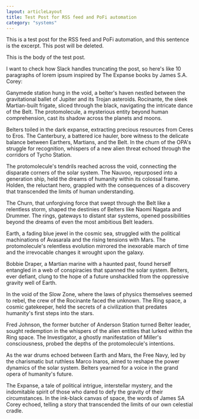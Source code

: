 ```yaml
---
layout: articleLayout
title: Test Post for RSS feed and PoFi automation
category: "systems"
---
```


This is a test post for the RSS feed and PoFi automation, and this sentence is the excerpt. This post will be deleted.

<!-- excerpt -->

This is the body of the test post.

I want to check how Slack handles truncating the post, so here's like 10 paragraphs of lorem ipsum inspired by The Expanse books by James S.A. Corey:

Ganymede station hung in the void, a belter's haven nestled between the gravitational ballet of Jupiter and its Trojan asteroids. Rocinante, the sleek Martian-built frigate, sliced through the black, navigating the intricate dance of the Belt. The protomolecule, a mysterious entity beyond human comprehension, cast its shadow across the planets and moons.

Belters toiled in the dark expanse, extracting precious resources from Ceres to Eros. The Canterbury, a battered ice hauler, bore witness to the delicate balance between Earthers, Martians, and the Belt. In the churn of the OPA's struggle for recognition, whispers of a new alien threat echoed through the corridors of Tycho Station.

The protomolecule's tendrils reached across the void, connecting the disparate corners of the solar system. The Nauvoo, repurposed into a generation ship, held the dreams of humanity within its colossal frame. Holden, the reluctant hero, grappled with the consequences of a discovery that transcended the limits of human understanding.

The Churn, that unforgiving force that swept through the Belt like a relentless storm, shaped the destinies of Belters like Naomi Nagata and Drummer. The rings, gateways to distant star systems, opened possibilities beyond the dreams of even the most ambitious Belt leaders.

Earth, a fading blue jewel in the cosmic sea, struggled with the political machinations of Avasarala and the rising tensions with Mars. The protomolecule's relentless evolution mirrored the inexorable march of time and the irrevocable changes it wrought upon the galaxy.

Bobbie Draper, a Martian marine with a haunted past, found herself entangled in a web of conspiracies that spanned the solar system. Belters, ever defiant, clung to the hope of a future unshackled from the oppressive gravity well of Earth.

In the void of the Slow Zone, where the laws of physics themselves seemed to rebel, the crew of the Rocinante faced the unknown. The Ring space, a cosmic gatekeeper, held the secrets of a civilization that predates humanity's first steps into the stars.

Fred Johnson, the former butcher of Anderson Station turned Belter leader, sought redemption in the whispers of the alien entities that lurked within the Ring space. The Investigator, a ghostly manifestation of Miller's consciousness, probed the depths of the protomolecule's intentions.

As the war drums echoed between Earth and Mars, the Free Navy, led by the charismatic but ruthless Marco Inaros, aimed to reshape the power dynamics of the solar system. Belters yearned for a voice in the grand opera of humanity's future.

The Expanse, a tale of political intrigue, interstellar mystery, and the indomitable spirit of those who dared to defy the gravity of their circumstances. In the ink-black canvas of space, the words of James SA Corey echoed, telling a story that transcended the limits of our own celestial cradle.
